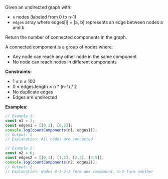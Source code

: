 Given an undirected graph with:
- `n` nodes (labeled from 0 to n-1)
- `edges` array where edges[i] = [a, b] represents an edge between nodes a and b

Return the number of connected components in the graph.

A connected component is a group of nodes where:
- Any node can reach any other node in the same component
- No node can reach nodes in different components

**Constraints:**
- 1 ≤ n ≤ 100
- 0 ≤ edges.length ≤ n * (n-1) / 2
- No duplicate edges
- Edges are undirected

**Examples:**
```typescript
// Example 1:
const n1 = 3;
const edges1 = [[0,1], [0,2]];
console.log(countComponents(n1, edges1));
// Output: 1
// Explanation: All nodes are connected

// Example 2:
const n2 = 6;
const edges2 = [[0,1], [1,2], [2,3], [4,5]];
console.log(countComponents(n2, edges2));
// Output: 2
// Explanation: Nodes 0-1-2-3 form one component, 4-5 form another
```
